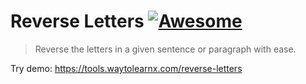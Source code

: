 # Reverse Letters [![Awesome](https://cdn.rawgit.com/sindresorhus/awesome/d7305f38d29fed78fa85652e3a63e154dd8e8829/media/badge.svg)](https://github.com/sindresorhus/awesome)

>Reverse the letters in a given sentence or paragraph with ease.

Try demo: https://tools.waytolearnx.com/reverse-letters
